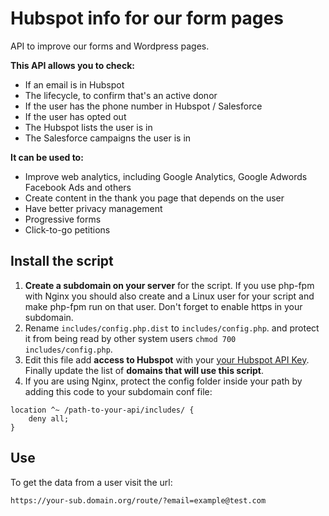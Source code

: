 # Hubspot info for our form pages

API to improve our forms and Wordpress pages.

**This API allows you to check:**

- If an email is in Hubspot
- The lifecycle, to confirm that's an active donor
- If the user has the phone number in Hubspot / Salesforce
- If the user has opted out
- The Hubspot lists the user is in
- The Salesforce campaigns the user is in

**It can be used to:**

- Improve web analytics, including Google Analytics, Google Adwords Facebook Ads and others
- Create content in the thank you page that depends on the user
- Have better privacy management
- Progressive forms
- Click-to-go petitions

## Install the script

1. **Create a subdomain on your server** for the script. If you use php-fpm with Nginx you should also create and a Linux user for your script and make php-fpm run on that user. Don't forget to enable https in your subdomain.
2. Rename `includes/config.php.dist` to `includes/config.php`. and protect it from being read by other system users `chmod 700 includes/config.php`.
3. Edit this file add **access to Hubspot** with your [your Hubspot API Key](https://knowledge.hubspot.com/integrations/how-do-i-get-my-hubspot-api-key). Finally update the list of **domains that will use this script**.
4. If you are using Nginx, protect the config folder inside your path by adding this code to your subdomain conf file:

```
location ^~ /path-to-your-api/includes/ {
    deny all;
}
````

## Use

To get the data from a user visit the url:

`https://your-sub.domain.org/route/?email=example@test.com`
